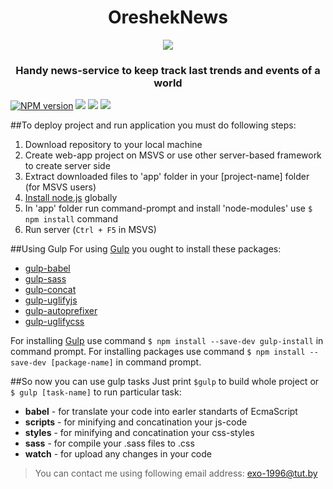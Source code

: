 <p align="center">
  <h1 align="center">OreshekNews</h1>
  <p align="center">
    <img align="center" src="http://storage3.static.itmages.ru/i/16/0909/h_1473431086_8270064_28ec693ddb.png">
  </p>
  <h3 align="center">Handy news-service to keep track last trends and events of a world</h3>
</p>

[![NPM version](https://img.shields.io/npm/v/npm.svg?maxAge=2592000)]() [![](https://img.shields.io/badge/contacts-facebook-lightgrey.svg)](https://www.facebook.com/vladik.averin) [![](https://img.shields.io/badge/build%20with-Gulp-yellow.svg)](http://gulpjs.com/) [![](https://img.shields.io/badge/version-1.0.0-brightgreen.svg)]()

##To deploy project and run application you must do following steps:  
 1. Download repository to your local machine  
 2. Create web-app project on MSVS or use other server-based framework to create server side  
 3. Extract downloaded files to 'app' folder in your [project-name] folder (for MSVS users)  
 4. [Install node.js](https://nodejs.org/en/) globally  
 5. In 'app' folder run command-prompt and install 'node-modules' use `$ npm install` command
 6. Run server (`Ctrl + F5` in MSVS)

##Using Gulp
For using [Gulp](http://gulpjs.com/) you ought to install these packages:  
  * [gulp-babel](https://www.npmjs.com/package/gulp-babel)  
  * [gulp-sass](https://www.npmjs.com/package/gulp-sass)  
  * [gulp-concat](https://www.npmjs.com/package/gulp-concat)  
  * [gulp-uglifyjs](https://www.npmjs.com/package/gulp-uglifyjs)  
  * [gulp-autoprefixer](https://www.npmjs.com/package/gulp-autoprefixer)  
  * [gulp-uglifycss](https://www.npmjs.com/package/gulp-uglifycss)    

For installing [Gulp](http://gulpjs.com/) use command `$ npm install --save-dev gulp-install` in command prompt.
For installing packages use command `$ npm install --save-dev [package-name]` in command prompt.   

##So now you can use gulp tasks 
Just print `$gulp` to build whole project or `$ gulp [task-name]` to run particular task:
  * **babel** - for translate your code into earler standarts of EcmaScript
  * **scripts** - for minifying and concatination your js-code
  * **styles** - for minifying and concatination your css-styles
  * **sass** - for compile your .sass files to .css
  * **watch** - for upload any changes in your code



> You can contact me using following email address: 
exo-1996@tut.by
